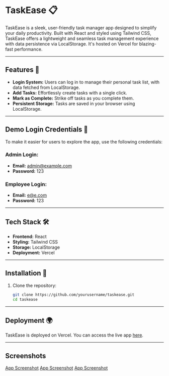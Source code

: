 # TaskEase 📋

TaskEase is a sleek, user-friendly task manager app designed to simplify your daily productivity. Built with React and styled using Tailwind CSS, TaskEase offers a lightweight and seamless task management experience with data persistence via LocalStorage. It's hosted on Vercel for blazing-fast performance.

---

## Features 🌟

- **Login System:** Users can log in to manage their personal task list, with data fetched from LocalStorage.
- **Add Tasks:** Effortlessly create tasks with a single click.
- **Mark as Complete:** Strike off tasks as you complete them.
- **Persistent Storage:** Tasks are saved in your browser using LocalStorage.

---

## Demo Login Credentials 🔑

To make it easier for users to explore the app, use the following credentials:

### Admin Login:

- **Email:** admin@example.com
- **Password:** 123

### Employee Login:

- **Email:** e@e.com
- **Password:** 123

---

## Tech Stack 🛠️

- **Frontend:** React
- **Styling:** Tailwind CSS
- **Storage:** LocalStorage
- **Deployment:** Vercel

---

## Installation 🚀

1. Clone the repository:
   ```bash
   git clone https://github.com/yourusername/taskease.git
   cd taskease
   ```

---

## Deployment 🌍

TaskEase is deployed on Vercel. You can access the live app [here](https://react-ems-sage.vercel.app/).

---

## Screenshots

[App Screenshot](Images/Login.png)
[App Screenshot](Images/employeeDashboard.png)
[App Screenshot](Images/adminDashboard.png)
